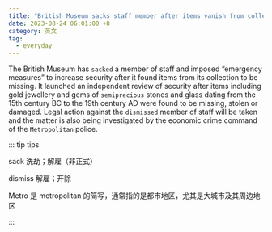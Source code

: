 ```yaml
---
title: "British Museum sacks staff member after items vanish from collection"
date: 2023-08-24 06:01:00 +8
category: 英文
tag:
  - everyday
---
```


The British Museum has `sacked` a member of staff and imposed “emergency measures” to increase security after it found items from its collection to be missing. It launched an independent review of security after items including gold jewellery and gems of `semiprecious` stones and glass dating from the 15th century BC to the 19th century AD were found to be missing, stolen or damaged. Legal action against the `dismissed` member of staff will be taken and the matter is also being investigated by the economic crime command of the `Metropolitan` police.

::: tip tips

sack 洗劫；解雇（非正式）

dismiss 解雇；开除

Metro 是 metropolitan 的简写，通常指的是都市地区，尤其是大城市及其周边地区

:::
